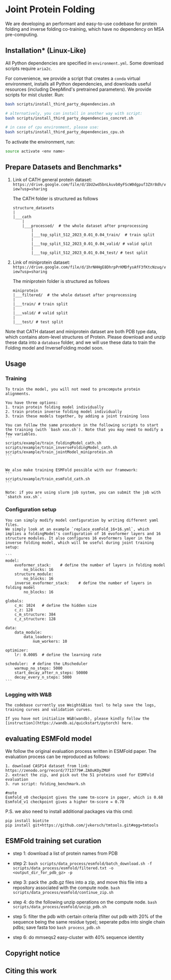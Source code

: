 # Joint Protein Folding
We are developing an performant and easy-to-use codebase for protein folding and inverse folding co-training, which have no dependency on MSA pre-computing.

## Installation* (Linux-Like)

All Python dependencies are specified in `environment.yml`. Some download scripts require `aria2c`.

For convenience, we provide a script that creates a `conda` virtual environment, installs all Python dependencies, and downloads useful resources (including DeepMind's pretrained parameters).
We provide scripts for mist cluster. Run:

```bash
bash scripts/install_third_party_dependencies.sh

# alternatively, you can install in another way with script:
bash scripts/install_third_party_dependencies_concret.sh

# in case of cpu environment, please use:
bash scripts/install_third_party_dependencies_cpu.sh
```


To activate the environment, run:

```bash
source activate <env name>    
```


## Prepare Datasets and Benchmarks*
1. Link of CATH general protein dataset: 
```https://drive.google.com/file/d/1bU2wd5bnLkuvb0yFScW0dgpuf3ZXr8dh/view?usp=sharing```

    The CATH folder is structured as follows
    ```
    structure_datasets
    |
    |___cath
        |
        |___processed/  # the whole dataset after preprocessing
            |   
            |___top_split_512_2023_0.01_0.04_train/  # train split
            |   
            |___top_split_512_2023_0.01_0.04_valid/ # valid split
            |
            |___top_split_512_2023_0.01_0.04_test/ # test split
    ```

2. Link of miniprotein dataset: 
```https://drive.google.com/file/d/1hrNHHgE8DhrpPrKMDfysAfF3fKtcNzuq/view?usp=sharing```

    The miniprotein folder is structured as follows
    ```
    miniprotein
    |___filtered/  # the whole dataset after preprocessing
    |   
    |___train/ # train split
    |   
    |___valid/ # valid split
    |
    |___test/ # test split
    ```

Note that CATH dataset and miniprotein dataset are both PDB type data, which contains atom-level structures of Protein. Please download and unzip these data into a `database` folder, and we will use these data to train the Folding model and InverseFolding model soon.

## Usage
### Training
    To train the model, you will not need to precompute protein alignments.

    You have three options:
    1. train protein folding model individually
    2. train protein inverse folding model individually
    3. train these models together, by adding a joint training loss

    You can follow the same procedure in the following scripts to start the training (with `bash xxx.sh`). Note that you may need to modify a few variables.
    ```
    scripts/example/train_foldingModel_cath.sh
    scripts/example/train_inverseFoldingModel_cath.sh
    scripts/example/train_jointModel_miniprotein.sh
    ```
    

    We also make training ESMFold possible with our framework:
    ```
    scripts/example/train_esmFold_cath.sh
    ```

    Note: if you are using slurm job system, you can submit the job with `sbatch xxx.sh`.

### Configuration setup
    You can simply modify model configuration by writing different yaml files.
    We simply look at an example `replace_esmFold_16+16.yml`, which implies a foldingModel's configuration of 16 evoformer layers and 16 structure modules. It also configures 16 evoformers layer in the inverse folding model, which will be useful during joint training setup:

    ```
    model:
        evoformer_stack:    # define the number of layers in folding model
            no_blocks: 16
        structure_module:
            no_blocks: 16
        inverse_evoformer_stack:    # define the number of layers in folding model
            no_blocks: 16
    
    globals:
        c_m: 1024   # define the hidden size
        c_z: 128
        c_m_structure: 384
        c_z_structure: 128
        
    data:
        data_module:
            data_loaders:
                num_workers: 10

    optimizer:
        lr: 0.0005  # define the learning rate

    scheduler:  # define the LRscheduler
        warmup_no_steps: 5000
        start_decay_after_n_steps: 50000
        decay_every_n_steps: 5000
    ```


### Logging with W&B
    The codebase currently use Weight&Bias tool to help save the logs, training curves and validation curves.

    If you have not initialize W&B(wandb), please kindly follow the [instruction](https://wandb.ai/quickstart/pytorch) here.


## evaluating ESMFold model
We follow the original evaluation process written in ESMFold paper. The evaluation process can be reproduced as follows:
```
1. download CASP14 dataset from link: https://zenodo.org/record/7713779#.ZA0uKOyZMUF
2. extract the zip, and pick out the 51 proteins used for ESMFold evaluation
3. run script: folding_benchmark.sh 

#note
Esmfold_v0 checkpoint gives the same tm-score in paper, which is 0.68 
Esmfold_v1 checkpoint gives a higher tm-score = 0.70
``` 

P.S. we also need to install additional packages via this cmd:
```
pip install biotite
pip install git+https://github.com/jvkersch/tmtools.git#egg=tmtools
```

## ESMFold training set curation

- step 1: download a list of protein names from PDB


- step 2: 
`bash scripts/data_process/esmfold/batch_download.sh -f scripts/data_process/esmfold/filtered.txt -o <output_dir_for_pdb_gz> -p`


- step 3: pack the .pdb.gz files into a zip, and move this file into a repository associated with the compute node.
`bash scripts/data_process/esmfold/continue_zip.sh`

- step 4: do the following unzip operations on the compute node.
`bash scripts/data_process/esmfold/unzip_pdb.sh`


- step 5: filter the pdb with certain criteria (filter out pdb with 20% of the sequence being the same residue type); seperate pdbs into single chain pdbs; save fasta too
`bash process_pdb.sh`


- step 6: do mmseqs2 easy-cluster with 40% sequence identity

## Copyright notice

## Citing this work
